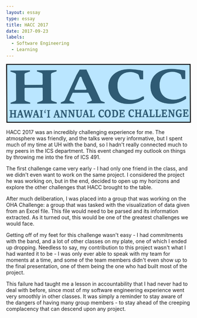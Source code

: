 ```yaml
---
layout: essay
type: essay
title: HACC 2017
date: 2017-09-23
labels:
  - Software Engineering
  - Learning
---
```


<img class="ui tiny left circular floated image" src="../images/hacc2017.png">

HACC 2017 was an incredibly challenging experience for me. The atmosphere was friendly, and the talks were very informative, but I spent much of my time at UH with the band, so I hadn't really connected much to my peers in the ICS department. This event changed my outlook on things by throwing me into the fire of ICS 491.

The first challenge came very early - I had only one friend in the class, and we didn't even want to work on the same project. I considered the project he was working on, but in the end, decided to open up my horizons and explore the other challenges that HACC brought to the table.

After much deliberation, I was placed into a group that was working on the OHA Challenge: a group that was tasked with the visualization of data given from an Excel file. This file would need to be parsed and its information extracted. As it turned out, this would be one of the greatest challenges we would face.

Getting off of my feet for this challenge wasn't easy - I had commitments with the band, and a lot of other classes on my plate, one of which I ended up dropping. Needless to say, my contribution to this project wasn't what I had wanted it to be - I was only ever able to speak with my team for moments at a time, and some of the team members didn't even show up to the final presentation, one of them being the one who had built most of the project.

This failure had taught me a lesson in accountability that I had never had to deal with before, since most of my software engineering experience went very smoothly in other classes. It was simply a reminder to stay aware of the dangers of having many group members - to stay ahead of the creeping complacency that can descend upon any project.
